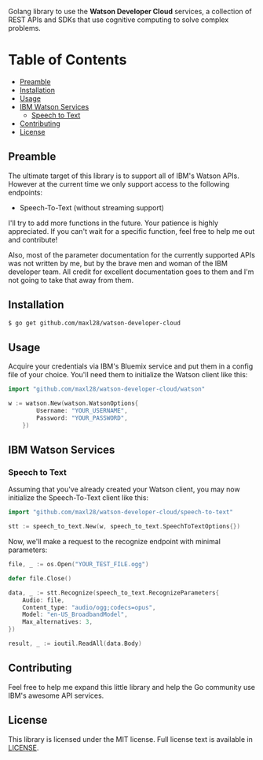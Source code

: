 Golang library to use the **Watson Developer Cloud** services, a collection of REST
APIs and SDKs that use cognitive computing to solve complex problems.

# Table of Contents
* [Preamble](#preamble)
* [Installation](#installation)
* [Usage](#usage)
* [IBM Watson Services](#ibm-watson-services)
    * [Speech to Text](#speech-to-text)
* [Contributing](#contributing)
* [License](#license)

## Preamble
The ultimate target of this library is to support all of IBM's Watson APIs. However at the current time we only support access to the following endpoints:
* Speech-To-Text (without streaming support)

I'll try to add more functions in the future. Your patience is highly appreciated. 
If you can't wait for a specific function, feel free to help me out and contribute!

Also, most of the parameter documentation for the currently supported APIs was not written by me, but by the brave men and woman of the IBM developer team. 
All credit for excellent documentation goes to them and I'm not going to take that away from them.

## Installation
```sh
$ go get github.com/maxl28/watson-developer-cloud
```

## Usage
Acquire your credentials via IBM's Bluemix service and put them in a config file of your choice. You'll need them to initialize the Watson client like this:
```go
import "github.com/maxl28/watson-developer-cloud/watson"

w := watson.New(watson.WatsonOptions{
		Username: "YOUR_USERNAME",
		Password: "YOUR_PASSWORD",
	})
```

## IBM Watson Services

### Speech to Text
Assuming that you've already created your Watson client, you may now initialize the Speech-To-Text client like this:
```go
import "github.com/maxl28/watson-developer-cloud/speech-to-text"

stt := speech_to_text.New(w, speech_to_text.SpeechToTextOptions{})
```

Now, we'll make a request to the recognize endpoint with minimal parameters:
```go
file, _ := os.Open("YOUR_TEST_FILE.ogg")

defer file.Close()

data, _ := stt.Recognize(speech_to_text.RecognizeParameters{
	Audio: file,
	Content_type: "audio/ogg;codecs=opus",
	Model: "en-US_BroadbandModel",
	Max_alternatives: 3,
})

result, _ := ioutil.ReadAll(data.Body)
```

## Contributing
Feel free to help me expand this little library and help the Go community use IBM's awesome API services.

## License
This library is licensed under the MIT license. Full license text is available in
[LICENSE](./LICENSE).